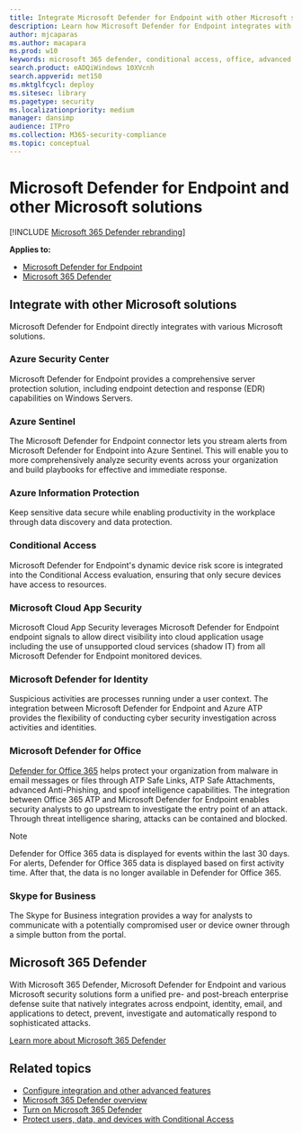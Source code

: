 ```yaml
---
title: Integrate Microsoft Defender for Endpoint with other Microsoft solutions
description: Learn how Microsoft Defender for Endpoint integrates with other Microsoft solutions, including Microsoft Defender for Identity and Azure Security Center.
author: mjcaparas
ms.author: macapara
ms.prod: w10
keywords: microsoft 365 defender, conditional access, office, advanced threat protection, microsoft defender for identity, microsoft defender for office, azure security center, microsoft cloud app security, azure sentinel
search.product: eADQiWindows 10XVcnh
search.appverid: met150
ms.mktglfcycl: deploy
ms.sitesec: library
ms.pagetype: security
ms.localizationpriority: medium
manager: dansimp
audience: ITPro
ms.collection: M365-security-compliance 
ms.topic: conceptual
---
```


# Microsoft Defender for Endpoint and other Microsoft solutions

[!INCLUDE [Microsoft 365 Defender rebranding](../../includes/microsoft-defender.md)]


**Applies to:**
- [Microsoft Defender for Endpoint](https://go.microsoft.com/fwlink/p/?linkid=2146631)
- [Microsoft 365 Defender](https://go.microsoft.com/fwlink/?linkid=2118804)

## Integrate with other Microsoft solutions

Microsoft Defender for Endpoint directly integrates with various Microsoft solutions.

### Azure Security Center
Microsoft Defender for Endpoint provides a comprehensive server protection solution, including endpoint detection and response (EDR) capabilities on Windows Servers.

### Azure Sentinel
The Microsoft Defender for Endpoint connector lets you stream alerts from Microsoft Defender for Endpoint into Azure Sentinel. This will enable you to more comprehensively analyze security events across your organization and build playbooks for effective and immediate response.

### Azure Information Protection
Keep sensitive data secure while enabling productivity in the workplace through data discovery and data protection.

### Conditional Access
Microsoft Defender for Endpoint's dynamic device risk score is integrated into the Conditional Access evaluation, ensuring that only secure devices have access to resources. 

### Microsoft Cloud App Security
Microsoft Cloud App Security leverages Microsoft Defender for Endpoint endpoint signals to allow direct visibility into cloud application usage including the use of unsupported cloud services (shadow IT) from all Microsoft Defender for Endpoint monitored devices.

### Microsoft Defender for Identity
Suspicious activities are processes running under a user context. The integration between Microsoft Defender for Endpoint and Azure ATP provides the flexibility of conducting cyber security investigation across activities and identities.

### Microsoft Defender for Office
[Defender for Office 365](https://docs.microsoft.com/office365/securitycompliance/office-365-atp) helps protect your organization from malware in email messages or files through ATP Safe Links, ATP Safe Attachments, advanced Anti-Phishing, and spoof intelligence capabilities. The integration between Office 365 ATP and Microsoft Defender for Endpoint enables security analysts to go upstream to investigate the entry point of an attack. Through threat intelligence sharing, attacks can be contained and blocked. 

>[!NOTE]
> Defender for Office 365 data is displayed for events within the last 30 days. For alerts, Defender for Office 365 data is displayed based on first activity time. After that, the data is no longer available in Defender for Office 365.

### Skype for Business
The Skype for Business integration provides a way for analysts to communicate with a potentially compromised user or device owner through a simple button from the portal.

## Microsoft 365 Defender
With Microsoft 365 Defender, Microsoft Defender for Endpoint and various Microsoft security solutions form a unified pre- and post-breach enterprise defense suite that natively integrates across endpoint, identity, email, and applications to detect, prevent, investigate and automatically respond to sophisticated attacks. 
 
[Learn more about Microsoft 365 Defender](https://docs.microsoft.com/microsoft-365/security/mtp/microsoft-threat-protection)


## Related topics
- [Configure integration and other advanced features](advanced-features.md)
- [Microsoft 365 Defender overview](https://docs.microsoft.com/microsoft-365/security/mtp/microsoft-threat-protection)
- [Turn on Microsoft 365 Defender](https://docs.microsoft.com/microsoft-365/security/mtp/mtp-enable)
- [Protect users, data, and devices with Conditional Access](conditional-access.md)
